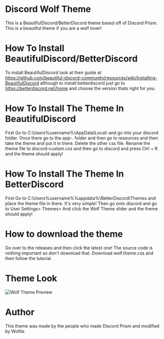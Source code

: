 # Discord Wolf Theme
This is a BeautifulDiscord/BetterDiscord theme based off of Discord Prism. This is a beautiful theme if you are a wolf lover!

# How To Install BeautifulDiscord/BetterDiscord
To install BeautifulDiscord look at their guide at https://github.com/beautiful-discord-community/resources/wiki/Installing-BeautifulDiscord although to install betterdiscord just go to https://betterdiscord.net/home and choose the version thats right for you.

# How To Install The Theme In BeautifulDiscord
First Go to C:\Users\%username%\AppData\Local\ and go into your discord folder. Once there go to the app-*.* folder and then go to resources and then take the theme and put it in there. Delete the other css file. Rename the theme file to discord-custom.css and then go to discord and press Ctrl + R and the theme should apply!

# How To Install The Theme In BetterDiscord
First Go to C:\Users\%username%\%appdata%\BetterDiscord\Themes and place the theme file in there. It's very simple! Then go onto discord and go to User Settings> Themes> And click the Wolf Theme slider and the theme should apply!

# How to download the theme
Go over to the releases and then click the latest one! The source code is nothing important so don't download that. Download wolf.theme.css and then follow the tutorial.

# Theme Look
![Wolf Theme Preview](https://raw.githubusercontent.com/ThatOneWolfie/Discord-Wolf-Theme/master/Fantasy-Wolf-Wallpaper-680x425.png)

# Author
This theme was made by the people who made Discord Prism and modified by Wolfie. 
